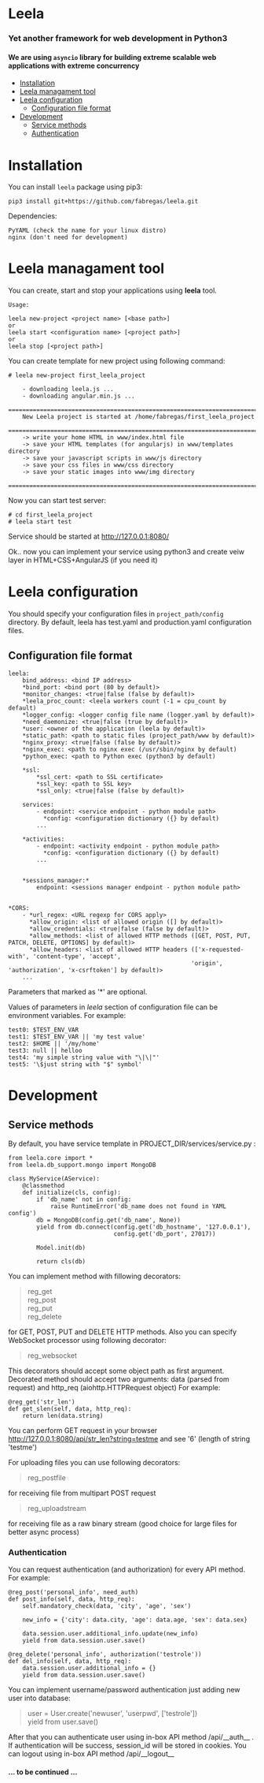 Leela
=====

### Yet another framework for web development in Python3
#### We are using `asyncio` library for building extreme scalable web applications with extreme concurrency




  * [Installation](#installation)
  * [Leela managament tool](#leela-managament-tool)
  * [Leela configuration](#leela-configuration)
    * [Configuration file format](#configuration-file-format)
  * [Development](#development)
    * [Service methods](#service-methods)
    * [Authentication](#authentication)


Installation
============

You can install `leela` package using pip3:

    pip3 install git+https://github.com/fabregas/leela.git

Dependencies:

    PyYAML (check the name for your linux distro)
    nginx (don't need for development)


Leela managament tool
=====================

You can create, start and stop your applications using **leela** tool.

    Usage:

    leela new-project <project name> [<base path>]
    or
    leela start <configuration name> [<project path>]
    or
    leela stop [<project path>]



You can create template for new project using following command:

    # leela new-project first_leela_project
    
        - downloading leela.js ...
        - downloading angular.min.js ...
        ================================================================================
        New Leela project is started at /home/fabregas/first_leela_project
        ================================================================================
        -> write your home HTML in www/index.html file
        -> save your HTML templates (for angularjs) in www/templates directory
        -> save your javascript scripts in www/js directory
        -> save your css files in www/css directory
        -> save your static images into www/img directory
        ================================================================================

Now you can start test server:

    # cd first_leela_project
    # leela start test
    
Service should be started at http://127.0.0.1:8080/

Ok.. now you can implement your service using python3 and create veiw layer in HTML+CSS+AngularJS (if you need it)


Leela configuration
===================

You should specify your configuration files in `project_path/config` directory. By default,
leela has test.yaml and production.yaml configuration files.


Configuration file format
-------------------------

    leela:
        bind_address: <bind IP address>
        *bind_port: <bind port (80 by default)>
        *monitor_changes: <true|false (false by default)>
        *leela_proc_count: <leela workers count (-1 = cpu_count by default)
        *logger_config: <logger config file name (logger.yaml by default)>
        *need_daemonize: <true|false (true by default)>
        *user: <owner of the application (leela by default)>
        *static_path: <path to static files (project_path/www by default)>
        *nginx_proxy: <true|false (false by default)>
        *nginx_exec: <path to nginx exec (/usr/sbin/nginx by default)
        *python_exec: <path to Python exec (python3 by default)

        *ssl:
            *ssl_cert: <path to SSL certificate>
            *ssl_key: <path to SSL key>
            *ssl_only: <true|false (false by default)> 

        services:
            - endpoint: <service endpoint - python module path>
              *config: <configuration dictionary ({} by default)
            ...

        *activities:
            - endpoint: <activity endpoint - python module path>
              *config: <configuration dictionary ({} by default)
            ...
            

        *sessions_manager:*
            endpoint: <sessions manager endpoint - python module path>


    *CORS:
        - *url_regex: <URL regexp for CORS apply>
          *allow_origin: <list of allowed origin ([] by default)>
          *allow_credentials: <true|false (false by default)>
          *allow_methods: <list of allowed HTTP methods ([GET, POST, PUT, PATCH, DELETE, OPTIONS] by default)>
          *allow_headers: <list of allowed HTTP headers (['x-requested-with', 'content-type', 'accept',
                                                        'origin', 'authorization', 'x-csrftoken'] by default)>
        ...

Parameters that marked as '\*' are optional.


Values of parameters in *leela* section of configuration file can be environment variables.
For example:

    test0: $TEST_ENV_VAR
    test1: $TEST_ENV_VAR || 'my test value'
    test2: $HOME || '/my/home'
    test3: null || helloo
    test4: 'my simple string value with "\|\|"'
    test5: '\$just string with "$" symbol'







Development
===========

Service methods
---------------

By default, you have service template in PROJECT_DIR/services/service.py :


    from leela.core import *
    from leela.db_support.mongo import MongoDB                                         
                                                                                    
    class MyService(AService):                                                         
        @classmethod                                                                   
        def initialize(cls, config):                                                   
            if 'db_name' not in config:                                                
                raise RuntimeError('db_name does not found in YAML config')            
            db = MongoDB(config.get('db_name', None))                                  
            yield from db.connect(config.get('db_hostname', '127.0.0.1'),              
                                  config.get('db_port', 27017))                        
                                                                                    
            Model.init(db)                                                             
                                                                                    
            return cls(db)
   
   
You can implement method with fillowing decorators:

> reg\_get   
> reg\_post   
> reg\_put   
> reg\_delete   

for GET, POST, PUT and DELETE HTTP methods.
Also you can specify WebSocket processor using following decorator:
> reg\_websocket

This decorators should accept some object path as first argument.
Decorated method should accept two arguments: data (parsed from request) and http_req (aiohttp.HTTPRequest object)
For example:

    @reg_get('str_len')
    def get_slen(self, data, http_req):
        return len(data.string)

You can perform GET request in your browser http://127.0.0.1:8080/api/str_len?string=testme and see '6' (length of string 'testme')

For uploading files you can use following decorators:
> reg\_postfile

for receiving file from multipart POST request
> reg\_uploadstream

for receiving file as a raw binary stream (good choice for large files for better async process)


### Authentication

You can request authentication (and authorization) for every API method. For example:

    @reg_post('personal_info', need_auth)
    def post_info(self, data, http_req):
        self.mandatory_check(data, 'city', 'age', 'sex')
        
        new_info = {'city': data.city, 'age': data.age, 'sex': data.sex}
        
        data.session.user.additional_info.update(new_info)
        yield from data.session.user.save()
        
    @reg_delete('personal_info', authorization('testrole'))
    def del_info(self, data, http_req):
        data.session.user.additional_info = {}
        yield from data.session.user.save()


You can implement username/password authentication just adding new user into database:
>user = User.create('newuser', 'userpwd', ['testrole'])   
>yield from user.save()

After that you can authenticate user using in-box API method /api/\_\_auth\_\_ . If authentication will be success, session_id will be stored in cookies.
You can logout using in-box API method /api/\_\_logout\_\_

#### ... to be continued ...
